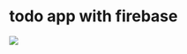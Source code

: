 # todo app with firebase

![](https://github.com/cjp-engr/cj-flutter-todo-app-w-firebase/blob/main/todo-app.gif)
